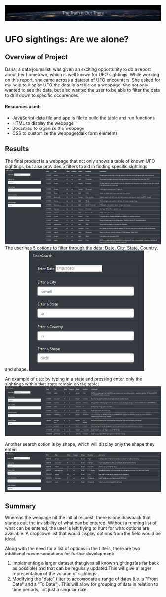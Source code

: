 <img src=static\images\banner.png>

# UFO sightings: Are we alone?

## Overview of Project

Dana, a data journalist, was given an exciting opportunity to do a report about her hometown, which is well known for UFO sightings. While working on this report, she came across a dataset of UFO encounters. She asked for my help to display UFO the data in a table on a webpage. She not only wanted to see the data, but also wanted the user to be able to filter the data to drill down to specific occurences. 

#### Resources used:
- JavaScript-data file and app.js file to build the table and run functions
- HTML to display the webpage
- Bootstrap to organize the webpage
- CSS to customize the webpage(dark form element)


## Results
The final product is a webpage that not only shows a table of known UFO sightings,
 but also provides 5 filters to aid in finding specific sightings.
 <img src=static\images\initial.png>
 The user has 5 options to filter through the data: Date, City, State, Country, and shape.
 <img src=static\images\filters.png>

 An example of use: by typing in a state and pressing enter, only the sightings within that state remain on the table:
 <img src=static\images\state.png>

 Another search option is by shape, which will display only the shape they enter:
 <img src=static\images\shape.png>


## Summary
Whereas the webpage hit the initial request, there is one drawback that stands out, the invisibility of what can be entered. Without a running list of what can be entered, the user is left trying to hunt for what options are available. A dropdown list that would display options from the field would be ideal.

Along with the need for a list of options in the filters, there are two additional recommendations for further development:
1. Implementing a larger dataset that gives all known sightings(as far back as possible) and that can be regularly updated.This will give a larger representation of the volume of sightings.
2. Modifying the "date" filter to accomodate a range of dates (i.e. a "From Date" and a "To Date"). This will allow for grouping of data in relation to time periods, not just a singular date.